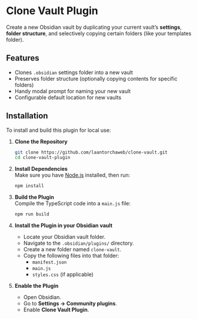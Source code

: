 # Clone Vault Plugin

Create a new Obsidian vault by duplicating your current vault’s **settings**, **folder structure**, and selectively copying certain folders (like your templates folder).

## Features
- Clones `.obsidian` settings folder into a new vault
- Preserves folder structure (optionally copying contents for specific folders)
- Handy modal prompt for naming your new vault
- Configurable default location for new vaults

## Installation

To install and build this plugin for local use:

1. **Clone the Repository**
   ```bash
   git clone https://github.com/laantorchaweb/clone-vault.git
   cd clone-vault-plugin
   ```

2. **Install Dependencies**  
   Make sure you have [Node.js](https://nodejs.org/) installed, then run:
   ```bash
   npm install
   ```

3. **Build the Plugin**  
   Compile the TypeScript code into a `main.js` file:
   ```bash
   npm run build
   ```

4. **Install the Plugin in your Obsidian vault**  
   - Locate your Obsidian vault folder.
   - Navigate to the `.obsidian/plugins/` directory.
   - Create a new folder named `clone-vault`.
   - Copy the following files into that folder:
     - `manifest.json`
     - `main.js`
     - `styles.css` (if applicable)

5. **Enable the Plugin**  
   - Open Obsidian.
   - Go to **Settings → Community plugins**.
   - Enable **Clone Vault Plugin**.
